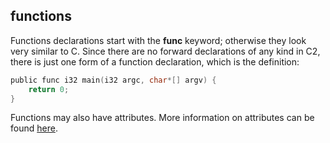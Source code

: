## functions

Functions declarations start with the __func__ keyword; otherwise they look very similar
to C. Since there are no forward declarations of any kind in C2, there is just one form
of a function declaration, which is the definition:

```c
public func i32 main(i32 argc, char*[] argv) {
    return 0;
}
```

Functions may also have attributes. More information on attributes can be found [here](attributes.md).
